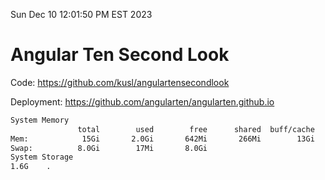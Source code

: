 Sun Dec 10 12:01:50 PM EST 2023

# Angular Ten Second Look

Code: https://github.com/kusl/angulartensecondlook

Deployment: https://github.com/angularten/angularten.github.io

```bash
System Memory
               total        used        free      shared  buff/cache   available
Mem:            15Gi       2.0Gi       642Mi       266Mi        13Gi        13Gi
Swap:          8.0Gi        17Mi       8.0Gi
System Storage
1.6G	.
```
```bash
